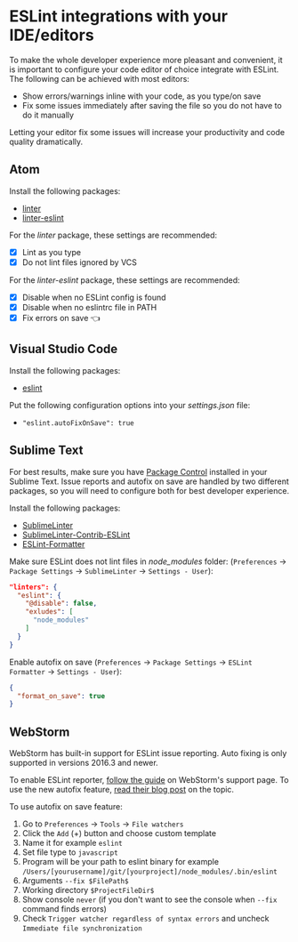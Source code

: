 [atom-linter]: https://atom.io/packages/linter
[atom-linter-eslint]: https://atom.io/packages/linter-eslint
[vscode-eslint]: https://marketplace.visualstudio.com/items?itemName=dbaeumer.vscode-eslint
[subl-packagecontrol]: https://packagecontrol.io
[subl-linter]: https://packagecontrol.io/packages/SublimeLinter
[subl-linter-eslint]: https://packagecontrol.io/packages/SublimeLinter-contrib-eslint
[subl-eslint-formatter]: https://packagecontrol.io/packages/ESLint-Formatter
[webstorm-eslint]: https://www.jetbrains.com/help/webstorm/2016.3/using-javascript-code-quality-tools.html#ESLint
[webstorm-eslint-autofix]: https://blog.jetbrains.com/webstorm/2016/09/webstorm-2016-3-eap-163-3983


# ESLint integrations with your IDE/editors

To make the whole developer experience more pleasant and convenient, it is important to configure your code editor of choice integrate with ESLint. The following can be achieved with most editors:

- Show errors/warnings inline with your code, as you type/on save
- Fix some issues immediately after saving the file so you do not have to do it manually

Letting your editor fix some issues will increase your productivity and code quality dramatically.

## Atom

Install the following packages:

- [linter][atom-linter]
- [linter-eslint][atom-linter-eslint]

For the _linter_ package, these settings are recommended:

- [x] Lint as you type
- [x] Do not lint files ignored by VCS

For the _linter-eslint_ package, these settings are recommended:

- [x] Disable when no ESLint config is found
- [x] Disable when no eslintrc file in PATH
- [x] Fix errors on save 👈

## Visual Studio Code

Install the following packages:

- [eslint][vscode-eslint]

Put the following configuration options into your _settings.json_ file:

- `"eslint.autoFixOnSave": true`

## Sublime Text

For best results, make sure you have [Package Control][subl-packagecontrol] installed in your Sublime Text. Issue reports and autofix on save are handled by two different packages, so you will need to configure both for best developer experience.

Install the following packages:

- [SublimeLinter][subl-linter]
- [SublimeLinter-Contrib-ESLint][subl-linter-eslint]
- [ESLint-Formatter][subl-eslint-formatter]

Make sure ESLint does not lint files in *node_modules* folder: (`Preferences` -> `Package Settings` -> `SublimeLinter` -> `Settings - User`):

```json
"linters": {
  "eslint": {
    "@disable": false,
    "exludes": [
      "node_modules"
    ]
  }
}
```

Enable autofix on save (`Preferences` -> `Package Settings` -> `ESLint Formatter` -> `Settings - User`):

```json
{
  "format_on_save": true
}
```

## WebStorm

WebStorm has built-in support for ESLint issue reporting. Auto fixing is only supported in versions 2016.3 and newer.

To enable ESLint reporter, [follow the guide][webstorm-eslint] on WebStorm's support page.
To use the new autofix feature, [read their blog post][webstorm-eslint-autofix] on the topic.

To use autofix on save feature:

1. Go to `Preferences` -> `Tools` -> `File watchers`
1. Click the `Add` (+) button and choose custom template
1. Name it for example `eslint`
1. Set file type to `javascript`
1. Program will be your path to eslint binary for example `/Users/[yourusername]/git/[yourproject]/node_modules/.bin/eslint`
1. Arguments `--fix $FilePath$`
1. Working directory `$ProjectFileDir$`
1. Show console `never` (if you don't want to see the console when `--fix` command finds errors)
1. Check `Trigger watcher regardless of syntax errors` and uncheck `Immediate file synchronization`
